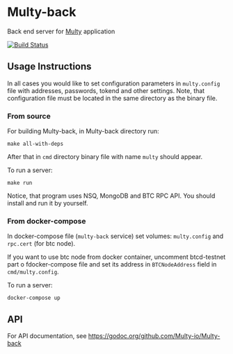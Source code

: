# Multy-back

Back end server for [Multy](https://github.com/Multy-io/Multy/wiki) application

[![Build Status](https://travis-ci.org/Multy-io/Multy-back.svg?branch=master)](https://travis-ci.org/Multy-io/Multy-back)

## Usage Instructions

In all cases you would like to set configuration parameters in `multy.config` file with addresses, passwords, tokend and other settings. Note, that configuration file must be located in the same directory as the binary file.

### From source

For building Multy-back, in Multy-back directory run:

```
make all-with-deps
```

After that in `cmd` directory binary file with name `multy` should appear.

To run a server:

```
make run
```

Notice, that program uses NSQ, MongoDB and BTC RPC API. You should install and run it by yourself.

### From docker-compose

In docker-compose file (`multy-back` service) set volumes: `multy.config` and `rpc.cert` (for btc node).

If you want to use btc node from docker container, uncomment btcd-testnet part o fdocker-compose file and set its address in `BTCNodeAddress` field in `cmd/multy.config`.

To run a server:

```
docker-compose up
```

## API

For API documentation, see https://godoc.org/github.com/Multy-io/Multy-back
